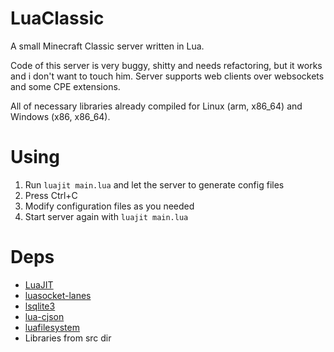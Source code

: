 # LuaClassic
A small Minecraft Classic server written in Lua.

Code of this server is very buggy, shitty and needs refactoring, but it works and i don't want to touch him.
Server supports web clients over websockets and some CPE extensions.

All of necessary libraries already compiled for Linux (arm, x86_64) and Windows (x86, x86_64).

# Using
1. Run ```luajit main.lua``` and let the server to generate config files
2. Press Ctrl+C
3. Modify configuration files as you needed
4. Start server again with ```luajit main.lua```

# Deps
* [LuaJIT](http://luajit.org/git/luajit-2.0.git)
* [luasocket-lanes](https://github.com/LuaDist-testing/luasocket-lanes)
* [lsqlite3](https://github.com/LuaDist/lsqlite3)
* [lua-cjson](https://www.kyne.com.au/~mark/software/lua-cjson.php)
* [luafilesystem](https://github.com/keplerproject/luafilesystem)
* Libraries from src dir
